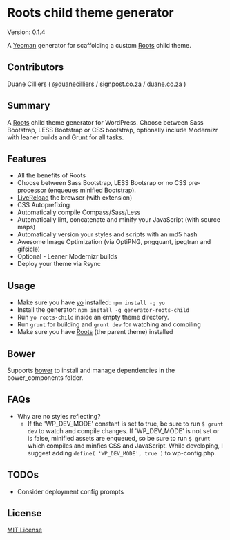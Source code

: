 # Roots child theme generator

Version: 0.1.4

A [Yeoman](http://yeoman.io) generator for scaffolding a custom [Roots](https://github.com/roots/roots) child theme.

## Contributors

Duane Cilliers ( [@duanecilliers](https://twitter.com/duanecilliers) / [signpost.co.za](http://www.signpost.co.za) / [duane.co.za](http://duane.co.za) )


## Summary

A [Roots](https://github.com/roots/roots) child theme generator for WordPress. Choose between Sass Bootstrap, LESS Bootstrap or CSS bootstrap, optionally include Modernizr with leaner builds and Grunt for all tasks.

## Features

* All the benefits of Roots
* Choose between Sass Bootstrap, LESS Bootsrap or no CSS pre-processor (enqueues minified Bootstrap).
* [LiveReload](http://livereload.com/) the browser (with extension)
* CSS Autoprefixing
* Automatically compile Compass/Sass/Less
* Automatically lint, concatenate and minify your JavaScript (with source maps)
* Automatically version your styles and scripts with an md5 hash
* Awesome Image Optimization (via OptiPNG, pngquant, jpegtran and gifsicle)
* Optional - Leaner Modernizr builds
* Deploy your theme via Rsync

## Usage

* Make sure you have [yo](https://github.com/yeoman/yo) installed: `npm install -g yo`
* Install the generator: `npm install -g generator-roots-child`
* Run `yo roots-child` inside an empty theme directory.
* Run `grunt` for building and `grunt dev` for watching and compiling
* Make sure you have [Roots](https://github.com/roots/roots) (the parent theme) installed

## Bower

Supports [bower](https://github.com/bower/bower) to install and manage dependencies in the bower_components folder.

## FAQs

* Why are no styles reflecting?
    * If the 'WP_DEV_MODE' constant is set to true, be sure to run `$ grunt dev` to watch and compile changes.
    If 'WP_DEV_MODE' is not set or is false, minified assets are enqueued, so be sure to run `$ grunt` which compiles and minfies CSS and JavaScript. While developing, I suggest adding `define( 'WP_DEV_MODE', true )` to wp-config.php.

## TODOs

* Consider deployment config prompts

## License

[MIT License](http://en.wikipedia.org/wiki/MIT_License)
